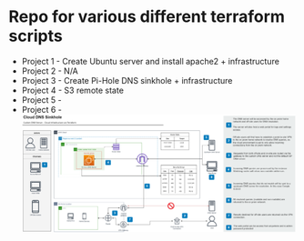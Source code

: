# Repo for various different terraform scripts

* Project 1 - Create Ubuntu server and install apache2 + infrastructure 
* Project 2 - N/A
* Project 3 - Create Pi-Hole DNS sinkhole + infrastructure
* Project 4 - S3 remote state
* Project 5 -
* Project 6 -
![alt text](Project3/Img/DNS-Sink.png)

